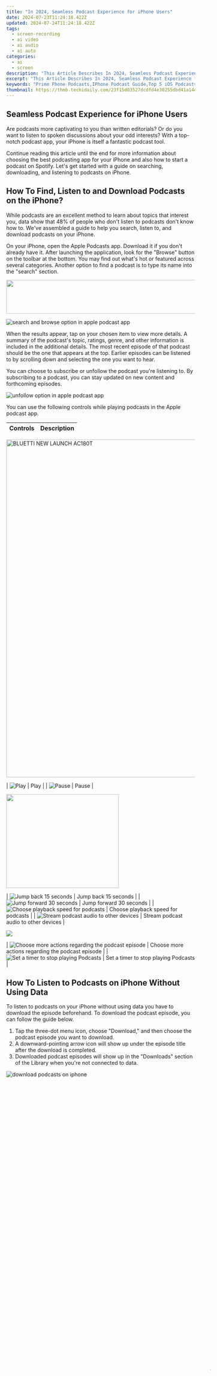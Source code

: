```yaml
---
title: "In 2024, Seamless Podcast Experience for iPhone Users"
date: 2024-07-23T11:24:18.422Z
updated: 2024-07-24T11:24:18.422Z
tags: 
  - screen-recording
  - ai video
  - ai audio
  - ai auto
categories: 
  - ai
  - screen
description: "This Article Describes In 2024, Seamless Podcast Experience for iPhone Users"
excerpt: "This Article Describes In 2024, Seamless Podcast Experience for iPhone Users"
keywords: "Prime Phone Podcasts,IPhone Podcast Guide,Top 5 iOS Podcasts,Prime Mobile Sound,Best Podcast iPhone,Prime Audio Options,Premium iPodcast List"
thumbnail: https://thmb.techidaily.com/23f15d03527dcdfd4e30255dbd41a14d668e3faafe915e31c07d32bad6007903.png
---
```


## Seamless Podcast Experience for iPhone Users

Are podcasts more captivating to you than written editorials? Or do you want to listen to spoken discussions about your odd interests? With a top-notch podcast app, your iPhone is itself a fantastic podcast tool.

Continue reading this article until the end for more information about choosing the best podcasting app for your iPhone and also how to start a podcast on Spotify. Let's get started with a guide on searching, downloading, and listening to podcasts on iPhone.

## How To Find, Listen to and Download Podcasts on the iPhone?

While podcasts are an excellent method to learn about topics that interest you, data show that 48% of people who don't listen to podcasts don't know how to. We've assembled a guide to help you search, listen to, and download podcasts on your iPhone.

On your iPhone, open the Apple Podcasts app. Download it if you don't already have it. After launching the application, look for the "Browse" button on the toolbar at the bottom. You may find out what's hot or featured across several categories. Another option to find a podcast is to type its name into the "search" section.

<!-- affiliate ads begin -->
<a href="https://united.elfm.net/c/5597632/517826/4704" target="_top" id="517826"><img src="//a.impactradius-go.com/display-ad/4704-517826" border="0" alt="" width="728" height="90"/></a><img height="0" width="0" src="https://united.elfm.net/i/5597632/517826/4704" style="position:absolute;visibility:hidden;" border="0" />
<!-- affiliate ads end -->
![search and browse option in apple podcast app](https://images.wondershare.com/filmora/article-images/2023/04/listen-to-podcasts-on-your-iphone-1.jpg)

When the results appear, tap on your chosen item to view more details. A summary of the podcast's topic, ratings, genre, and other information is included in the additional details. The most recent episode of that podcast should be the one that appears at the top. Earlier episodes can be listened to by scrolling down and selecting the one you want to hear.

You can choose to subscribe or unfollow the podcast you're listening to. By subscribing to a podcast, you can stay updated on new content and forthcoming episodes.

![unfollow option in apple podcast app](https://images.wondershare.com/filmora/article-images/2023/04/listen-to-podcasts-on-your-iphone-2.jpg)

You can use the following controls while playing podcasts in the Apple podcast app.

| Controls                                                                                                                                      | Description                                       |
| --------------------------------------------------------------------------------------------------------------------------------------------- | ------------------------------------------------- |
<!-- affiliate ads begin -->
<a href="https://bluettide.pxf.io/c/5597632/2042332/17092" target="_top" id="2042332"><img src="//a.impactradius-go.com/display-ad/17092-2042332" border="0" alt="BLUETTI NEW LAUNCH AC180T" width="960" height="900"/></a><img height="0" width="0" src="https://imp.pxf.io/i/5597632/2042332/17092" style="position:absolute;visibility:hidden;" border="0" />
<!-- affiliate ads end -->
| ![Play](https://images.wondershare.com/filmora/article-images/2023/04/podcast-play.png)                                                       | Play                                              |
| ![Pause](https://images.wondershare.com/filmora/article-images/2023/04/podcast-pause.png)                                                     | Pause                                             |
<!-- affiliate ads begin -->
<a href="https://dhgate.sjv.io/c/5597632/1678785/12108" target="_top" id="1678785"><img src="//a.impactradius-go.com/display-ad/12108-1678785" border="0" alt="" width="300" height="250"/></a>
<!-- affiliate ads end -->
| ![Jump back 15 seconds](https://images.wondershare.com/filmora/article-images/2023/04/podcast-jump-back-15-seconds.png)                       | Jump back 15 seconds                              |
| ![Jump forward 30 seconds](https://images.wondershare.com/filmora/article-images/2023/04/podcast-forward-30-seconds.png)                      | Jump forward 30 seconds                           |
| ![Choose playback speed for podcasts](https://images.wondershare.com/filmora/article-images/2023/04/podcast-playback-speed.png)               | Choose playback speed for podcasts                |
| ![Stream podcast audio to other devices](https://images.wondershare.com/filmora/article-images/2023/04/stream-podcast-to-other-device.png)    | Stream podcast audio to other devices             |
<!-- affiliate ads begin -->
<a href="https://store.bitdefender.com/affiliate.php?ACCOUNT=BITLATIN&AFFILIATE=108875&PATH=http%3A%2F%2Fwww.bitdefender.com%2Fbusiness%3FAFFILIATE%3D108875%26RESOURCE%3D30%2525%2BOff%2Ball%2BGravityZone%2BProducts"><img src="https://www.bitdefender.com/content/dam/bitdefender/business/campaign/1200X628.png" border="0"></a>
<!-- affiliate ads end -->
| ![Choose more actions regarding the podcast episode](https://images.wondershare.com/filmora/article-images/2023/04/podcast-choose-action.png) | Choose more actions regarding the podcast episode |
| ![Set a timer to stop playing Podcasts](https://images.wondershare.com/filmora/article-images/2023/04/podcast-set-time-not-playing.png)       | Set a timer to stop playing Podcasts              |

## How To Listen to Podcasts on iPhone Without Using Data

To listen to podcasts on your iPhone without using data you have to download the episode beforehand. To download the podcast episode, you can follow the guide below.

1. Tap the three-dot menu icon, choose "Download," and then choose the podcast episode you want to download.
2. A downward-pointing arrow icon will show up under the episode title after the download is completed.
3. Downloaded podcast episodes will show up in the "Downloads" section of the Library when you're not connected to data.

![download podcasts on iphone](https://images.wondershare.com/filmora/article-images/2023/04/listen-to-podcasts-on-your-iphone-3.jpg)

<!-- affiliate ads begin -->
<span id="1793213">
					<video width="1080" height="1620" style="cursor:pointer"
           poster="//a.impactradius-go.com/display-clicktoplayimage/1793213.jpeg"
           onclick="if(!this.playClicked){this.play();this.setAttribute('controls',true);this.playClicked=true;}">
	   <source src="//a.impactradius-go.com/display-ad/19135-1793213">
	   <img src="//a.impactradius-go.com/display-clicktoplayimage/1793213.jpeg" style="border: none; height: 100%; width: 100%; object-fit: contain">
	</video>
	<div style="width:1080px;text-align:center"><a href="javascript:window.open(decodeURIComponent('https%3A%2F%2Ftinyland.pxf.io%2Fc%2F5597632%2F1793213%2F19135'), '_blank');void(0);">Click here</a></div>
</span>
<img height="0" width="0" src="https://imp.pxf.io/i/5597632/1793213/19135" style="position:absolute;visibility:hidden;" border="0" />
<!-- affiliate ads end -->
## Why Can't I Play a Podcast on My iPhone?

If your iPhone is not playing podcasts, there's usually a problem with downloading or syncing the podcast with other devices.

There are several reasons why this process can be interrupted or unavailable. For example, an unstable Internet connection or any issue with the podcast servers. Another reason for the podcast not playing could be a bug or a misconfiguration of the podcast app. The Apple Podcasts app doesn't provide many error warnings. It is uncommon and can be challenging to debug.

<!-- affiliate ads begin -->
<a href="https://shop.emeditor.com/order/checkout.php?PRODS=4610657&QTY=1&AFFILIATE=108875&CART=1"><img src="https://www.emeditor.com/wp-content/uploads/2024/06/emeditor_chat_ai.png" border="0">
EmEditor is a fast, lightweight, yet extensible, easy-to-use text editor, code editor, CSV editor, and large file viewer for Windows. Both native 64-bit and 32-bit builds are available, and moreover, the 64-bit includes separate builds for SSE2 (128-bit), AVX-2 (256-bit), and AVX-512 (512-bit) instruction sets. New versions support AI-assisted writing.</a>
<!-- affiliate ads end -->
### Fixes for Apple Podcast App Issues

To fix the Apple podcast app not playing issues, you should follow these steps according to the problem that is causing errors in playing podcasts.

1. On your iPhone, iPad, or Mac, check the volume. Make sure the volume isn't muted and is loud enough.
2. Relaunch the Apple Podcasts app. You can swipe up and close an app while multitasking on an iPhone or iPad. Mac users can quit the application by right-clicking on the dock icon and choosing Quit. When you reopen the app, try hearing the podcast once more.
3. Ensure the appropriate audio output is chosen.
4. Redownload the podcast after erasing it from your Mac, iPhone, or iPad. When downloaded, files can sometimes become corrupt.
5. Verify the quality of your Wi-Fi or cellular data connection.
6. Restart your Mac, iPhone, or iPad. Giving your device a new start may resolve a persistent glitch or connection issue.

## Alternative Podcast Apps You Can Use on iPhone

Apple podcasts are one of many ways to listen to podcasts on your iPhone. Here are some alternatives podcasts apps you can use on your iPhone to listen to podcasts.

### Spotify

[Spotify](http://open.spotify.com/) is the ideal option for audiophiles because of its features and enormous music and podcast library. If commercials don't bother you, you can use it for free; however, if you want more features and access, you can upgrade to Spotify Premium.

You can search by both podcast and episode to make it easier to discover something new. You can create your shareable playlists to always have your favorite songs available.

Offline listening allows you to continue listening even if your Internet connection is lost. Spotify may be accessed on a tablet, phone, or computer, depending on your membership.

![user interface of spotify](https://images.wondershare.com/filmora/article-images/2023/04/listen-to-podcasts-on-your-iphone-4.jpg)

**Features**

* It is compatible with your Apple Watch to give you easier access on the go.
* Video Podcasts are also available.
* You can listen to offline podcasts even if you don't have an internet connection.

### Castro

[Castro](https://castro.fm/) has a distinctive strategy regarding subscription management. You can queue or archive a show as new episodes are received. You may configure your favorite shows to queue automatically, so you never miss them.

You can send any episode to your Apple Watch via Castro, and the watch will play it independently. You can stream it without using the iPhone if your Apple Watch has LTE. You have access to the majority of features in the free version. A plus edition with an annual subscription is also available; it has more features and regular upgrades. Overall, Castro's user interface is easy to use and well-executed.

<!-- affiliate ads begin -->
<a href="https://thefitville.pxf.io/c/5597632/1526796/15852" target="_top" id="1526796"><img src="//a.impactradius-go.com/display-ad/15852-1526796" border="0" alt="" width="1200" height="628"/></a><img height="0" width="0" src="https://imp.pxf.io/i/5597632/1526796/15852" style="position:absolute;visibility:hidden;" border="0" />
<!-- affiliate ads end -->
![user interface of castro](https://images.wondershare.com/filmora/article-images/2023/04/listen-to-podcasts-on-your-iphone-5.jpg)

**Features**

* You can import MP3 files via iCloud Drive to your device.
* The paid version unlocks additional features like trim silence in podcasts and enhanced voices.
* Castro also offers night mode and custom app icons.

<!-- affiliate ads begin -->
<a href="https://secure.2checkout.com/order/checkout.php?PRODS=37701530&QTY=1&AFFILIATE=108875&CART=1"><img src="https://secure.avangate.com/images/merchant/6fe0c81e3f9438db11ebbfba6c5ce460/products/copy_cbLogo_with_text_blue.png" border="0">CalendarBudget - Monthly subscription membership to CalendarBudget via web browser or mobile app. Support included. </a>
<!-- affiliate ads end -->
### Pocket Casts

[Pocket Casts](https://pocketcasts.com/) is a straightforward yet versatile podcast tool. It provides customized podcast suggestion lists to make finding new podcasts and episodes simple. You can easily manage your favorite podcasts and access a limitless library of recent and archived episodes, making it easier than ever to find what you're looking for.

There are other features to make viewing more accessible, such as the ability to adjust between a dark and light background and various viewing modes, including Slide Over, Split View, and Picture in Picture. With the option to play between 0.5 and 3x, creating a playback queue to capture all your favorite moments is simple.

![user interface of pocket casts](https://images.wondershare.com/filmora/article-images/2023/04/listen-to-podcasts-on-your-iphone-6.jpg)

**Features**

* It is compatible with Android Auto and Apple Car Play.
* It can automatically Trim silence to avoid extra elongation of the podcast.
* Variable speed playback offers listening to podcasts at your comfortable playback speed.

<!-- affiliate ads begin -->
<a href="https://ukaidot.sjv.io/c/5597632/1793233/19578" target="_top" id="1793233"><img src="//a.impactradius-go.com/display-ad/19578-1793233" border="0" alt="" width="1200" height="1200"/></a><img height="0" width="0" src="https://imp.pxf.io/i/5597632/1793233/19578" style="position:absolute;visibility:hidden;" border="0" />
<!-- affiliate ads end -->
### Overcast

[Overcast](https://overcast.fm/) is widespread due to its focus on detail and efficiency. Although the app is free, a premium edition is available for a small annual cost. Overcast is a media streaming service that prioritizes user preferences over business objectives.

With just one or two clicks, you can quickly and easily download your favorite podcasts and listen to them whenever you need to.

Smart playlists, voice boost, and the search engine are the three fundamental components that make Overcast user-focused. These elements also aid users in finding additional podcasts.

![user interface of overcast](https://images.wondershare.com/filmora/article-images/2023/04/listen-to-podcasts-on-your-iphone-7.jpg)

**Features**

* With Overcast's Smart Playlists function, the most recent episode of the shows you select is downloaded and added directly to the queue of your personalized playlists.
* You can curate an audio library that updates itself with the help of an eye-catching color scheme and icon collection.
* Voice Boost keeps the volume constant while separating the discourse from the surrounding noise.

### Stitcher

[Stitcher](https://www.stitcher.com/) has been updated for the web, iOS, and Android platforms. It now features improved user control and navigation and a more streamlined look. You may enlist shows into your customized categories, view recently downloaded episodes alongside unfinished ones, and access all of your favorite podcasts in one place with My Podcasts.

You can arrange episodes by date or use filters to display only downloaded, unplayed, or liked episodes of a particular podcast. You can choose which show episodes should be downloaded automatically and how many episodes you wish to store on your device. You may also adjust the playback speed using the slider control.

![user interface of stitcher](https://images.wondershare.com/filmora/article-images/2023/04/listen-to-podcasts-on-your-iphone-8.jpg)

**Features**

* You can control the playback speed of podcasts using the slider control.
* You may select shows you want to download directly on your device
* Customized categories according to date and other filters.

<!-- affiliate ads begin -->
<a href="https://appsumo.8odi.net/c/5597632/2087484/7443" target="_top" id="2087484"><img src="//a.impactradius-go.com/display-ad/7443-2087484" border="0" alt="" width="1200" height="600"/></a><img height="0" width="0" src="https://appsumo.8odi.net/i/5597632/2087484/7443" style="position:absolute;visibility:hidden;" border="0" />
<!-- affiliate ads end -->
## Hot FAQs on Listening to a Podcast on iPhone

These are some commonly asked questions about podcasts on the iPhone.

<!-- affiliate ads begin -->
<a href="https://secure.2checkout.com/order/checkout.php?PRODS=4718728&QTY=1&AFFILIATE=108875&CART=1"> <img src="https://secure.avangate.com/images/merchant/ce9a6fb2becc2d235e62b125e9260102/products/vMixCallScreenshot1-large.jpg" border="0"> vMix Basic HD - Software based live production. vMix Basic HD includes 4 inputs, 3 cameras, streaming, recording, playlist. 
This bundle includes Studio 200 for vMix from Virtualsetworks, HTTP Matrix 1.0 automation scheduler, and 4 introductory training videos from the Udemy vMix Basic to Amazing course. </a>
<!-- affiliate ads end -->
### 1.Why does the Apple Podcasts app take so long to load?

Ensure you have a reliable internet connection if you have issues or delays downloading shows via the Apple Podcasts App. Streaming music or video apps should be closed along with other programs utilizing a lot of data.

<!-- affiliate ads begin -->
<a href="https://order.glarysoft.com/order/checkout.php?PRODS=35408920&QTY=1&AFFILIATE=108875&CART=1"><img src="https://secure.avangate.com/images/merchant/6734fa703f6633ab896eecbdfad8953a/products/FR-200-1.png" border="0">Glarysoft File Recovery Pro - Helps to recover your lost file/data, even permanently deleted data. </a>
<!-- affiliate ads end -->
### 2.What causes the Apple Podcasts app to drain the battery so quickly?

You may use more battery if you stream all of your episodes through the app due to the ongoing requirement for an online connection. To save data and battery, consider downloading podcasts.

<!-- affiliate ads begin -->
<a href="https://store.nero.com/order/checkout.php?PRODS=4729507&QTY=1&AFFILIATE=108875&CART=1"><img src="https://www.nero.com/nero-com-wAssets/img/banners/2023/TIU/Nero_TuneItUp_Screen_2.webp" border="0">/a>
<!-- affiliate ads end -->
### 3.Can we listen to podcasts without Wi-Fi?

Yes, you can listen to podcasts offline without Wi-Fi. To listen to podcasts without Wi-Fi, Find the podcast by searching for it and downloading it on a good data connection.

<!-- affiliate ads begin -->
<a href="https://ursime.pxf.io/c/5597632/2092236/16384" target="_top" id="2092236"><img src="//a.impactradius-go.com/display-ad/16384-2092236" border="0" alt="" width="1920" height="329"/></a><img height="0" width="0" src="https://imp.pxf.io/i/5597632/2092236/16384" style="position:absolute;visibility:hidden;" border="0" />
<!-- affiliate ads end -->
## Final Words

The majority of listeners of podcasts will agree that podcasts mostly outperform reading. These apps mentioned above are highly recommended, regardless of whether you currently listen to podcasts or are just starting. For podcasts, music, and audiobooks, Spotify is our top recommendation.

How To Listen to Podcasts on iPhone Without Using Data

<ins class="adsbygoogle"
     style="display:block"
     data-ad-format="autorelaxed"
     data-ad-client="ca-pub-7571918770474297"
     data-ad-slot="1223367746"></ins>

<ins class="adsbygoogle"
     style="display:block"
     data-ad-format="autorelaxed"
     data-ad-client="ca-pub-7571918770474297"
     data-ad-slot="1223367746"></ins>



<ins class="adsbygoogle"
     style="display:block"
     data-ad-client="ca-pub-7571918770474297"
     data-ad-slot="8358498916"
     data-ad-format="auto"
     data-full-width-responsive="true"></ins>




<span class="atpl-alsoreadstyle">Also read:</span>
<div><ul>
<li><a href="https://facebook-video-share.techidaily.com/new-2024-approved-block-spontaneous-youtube-video-triggers/"><u>[New] 2024 Approved  Block Spontaneous YouTube Video Triggers</u></a></li>
<li><a href="https://tiktok-videos.techidaily.com/new-2024-approved-sneak-into-a-friends-tiktok-live-unnoticed/"><u>[New] 2024 Approved  Sneak Into a Friend’s TikTok Live Unnoticed</u></a></li>
<li><a href="https://facebook-video-recording.techidaily.com/new-2024-approved-the-path-to-pinpointing-your-liked-content-on-facebook/"><u>[New] 2024 Approved  The Path to Pinpointing Your Liked Content on Facebook</u></a></li>
<li><a href="https://some-guidance.techidaily.com/new-swift-searches-for-abandoned-reddit-discussions/"><u>[New] Swift Searches for Abandoned Reddit Discussions</u></a></li>
<li><a href="https://some-guidance.techidaily.com/new-the-art-of-extended-shutter-speeds-complete-review-of-slomo-2024/"><u>[New] The Art of Extended Shutter Speeds  Complete Review of SloMo, 2024</u></a></li>
<li><a href="https://some-guidance.techidaily.com/new-the-docu-script-writers-guide/"><u>[New] The Docu-Script Writer's Guide</u></a></li>
<li><a href="https://some-guidance.techidaily.com/new-the-drone-racers-companion-basics-to-aces-and-top-5-fpv-brands/"><u>[New] The Drone Racer's Companion  Basics to Aces and Top 5 FPV Brands</u></a></li>
<li><a href="https://some-guidance.techidaily.com/new-transform-your-macbook-writable-screen-with-these-wallpapers/"><u>[New] Transform Your MacBook' Writable Screen with These Wallpapers</u></a></li>
<li><a href="https://some-guidance.techidaily.com/new-ultimate-guide-to-10-premium-vector-websites/"><u>[New] Ultimate Guide to 10 Premium Vector Websites</u></a></li>
<li><a href="https://some-guidance.techidaily.com/new-unveiling-viewer-insights-understanding-subscriber-feedback/"><u>[New] Unveiling Viewer Insights  Understanding Subscriber Feedback</u></a></li>
<li><a href="https://fox-boxes.techidaily.com/updated-elevate-your-photography-getting-acquainted-with-snapseed-for-2024/"><u>[Updated] Elevate Your Photography  Getting Acquainted with Snapseed for 2024</u></a></li>
<li><a href="https://some-knowledge.techidaily.com/updated-expected-video-gb-for-continuous-24-hour-viewing/"><u>[Updated] Expected Video GB for Continuous 24-Hour Viewing</u></a></li>
<li><a href="https://article-knowledge.techidaily.com/updated-in-2024-ps5xbox-x-visuals-the-top-5-game-tvs/"><u>[Updated] In 2024, PS5/Xbox X Visuals  The Top 5 Game TVs</u></a></li>
<li><a href="https://snapchat-videos.techidaily.com/updated-quick-guide-to-achieving-video-freeze-effects-on-snapchat-for-2024/"><u>[Updated] Quick Guide to Achieving Video Freeze Effects on Snapchat for 2024</u></a></li>
<li><a href="https://some-guidance.techidaily.com/updated-teleportation-and-time-warp-techniques-for-visual-effects/"><u>[Updated] Teleportation and Time Warp Techniques for Visual Effects</u></a></li>
<li><a href="https://some-guidance.techidaily.com/updated-the-comprehensive-guide-to-using-luts-in-video-editing/"><u>[Updated] The Comprehensive Guide to Using LUTs in Video Editing</u></a></li>
<li><a href="https://some-guidance.techidaily.com/updated-the-professionals-selection-top-5-drones-ranked/"><u>[Updated] The Professionals' Selection  Top 5 Drones Ranked</u></a></li>
<li><a href="https://some-guidance.techidaily.com/updated-the-ultimate-selection-of-androids-most-innovative-music-videography-tools/"><u>[Updated] The Ultimate Selection of Android's Most Innovative Music Videography Tools</u></a></li>
<li><a href="https://some-guidance.techidaily.com/updated-troubleshooting-common-issues-when-uploading-to-apple/"><u>[Updated] Troubleshooting Common Issues When Uploading to Apple</u></a></li>
<li><a href="https://some-guidance.techidaily.com/updated-tutorial-triumph-a-step-towards-a-million-view-goal/"><u>[Updated] Tutorial Triumph  A Step Towards a Million View Goal</u></a></li>
<li><a href="https://video-creation-software.techidaily.com/best-of-the-best-5-free-video-editors-for-4k-footage-for-2024/"><u>Best of the Best 5 Free Video Editors for 4K Footage for 2024</u></a></li>
<li><a href="https://facebook.techidaily.com/digital-dialogue-deciphered-a-guide-to-understanding-30-abbreviations/"><u>Digital Dialogue Deciphered: A Guide to Understanding 30 Abbreviations</u></a></li>
<li><a href="https://blog-min.techidaily.com/how-to-recover-deleted-photos-from-android-gallery-without-backup-on-magic-v2-by-stellar-photo-recovery-android-mobile-photo-recover/"><u>How to recover deleted photos from Android Gallery without backup on Magic V2</u></a></li>
<li><a href="https://fake-location.techidaily.com/how-to-stop-google-chrome-from-tracking-your-location-on-samsung-galaxy-s23-drfone-by-drfone-virtual-android/"><u>How to Stop Google Chrome from Tracking Your Location On Samsung Galaxy S23? | Dr.fone</u></a></li>
<li><a href="https://android-unlock.techidaily.com/in-2024-6-solutions-to-unlock-samsung-phones-if-you-forgot-password-pin-pattern-by-drfone-android/"><u>In 2024, 6 Solutions to Unlock Samsung Phones If You Forgot Password, PIN, Pattern</u></a></li>
<li><a href="https://ai-vdieo-software.techidaily.com/in-2024-best-6-video-dubbing-software-for-pc-free-download/"><u>In 2024, Best 6 Video Dubbing Software for PC - Free Download</u></a></li>
<li><a href="https://iphone-unlock.techidaily.com/in-2024-how-to-change-your-apple-id-password-on-your-iphone-6-plus-drfone-by-drfone-ios/"><u>In 2024, How To Change Your Apple ID Password On your iPhone 6 Plus | Dr.fone</u></a></li>
<li><a href="https://tiktok-videos.techidaily.com/in-2024-lost-footage-on-tiktok-repeat-video-history/"><u>In 2024, Lost Footage on TikTok  Repeat Video History</u></a></li>
<li><a href="https://twitter-videos.techidaily.com/reel-mastery-viewing-twitters-video-in-high-res-for-2024/"><u>Reel Mastery  Viewing Twitter's Video in High Res for 2024</u></a></li>
<li><a href="https://ios-unlock.techidaily.com/reset-itunes-backup-password-of-apple-iphone-15-pro-prevention-and-solution-by-drfone-ios/"><u>Reset iTunes Backup Password Of Apple iPhone 15 Pro Prevention & Solution</u></a></li>
<li><a href="https://facebook.techidaily.com/social-network-sets-tough-limits-against-information-lies/"><u>Social Network Sets Tough Limits Against Information Lies</u></a></li>
<li><a href="https://some-guidance.techidaily.com/streamline-a-barrage-of-tiktok-drafts-with-editing-skills-for-2024/"><u>Streamline a Barrage of TikTok Drafts with Editing Skills for 2024</u></a></li>
<li><a href="https://some-guidance.techidaily.com/the-creative-trail-steps-towards-thriving-as-a-designer-for-2024/"><u>The Creative Trail  Steps Towards Thriving as a Designer for 2024</u></a></li>
<li><a href="https://some-guidance.techidaily.com/the-dreamcolor-spectrum-redefined-insight-into-the-z32x-monitor-for-2024/"><u>The DreamColor Spectrum Redefined  Insight Into the Z32X Monitor for 2024</u></a></li>
<li><a href="https://some-guidance.techidaily.com/the-ultimate-route-to-rejuvenate-and-refine-your-vhs-collection-online-for-2024/"><u>The Ultimate Route to Rejuvenate and Refine Your VHS Collection Online for 2024</u></a></li>
<li><a href="https://some-guidance.techidaily.com/thrifty-shoppers-best-bargains-in-cams-for-2024/"><u>Thrifty Shopper's Best Bargains in Cams for 2024</u></a></li>
<li><a href="https://some-guidance.techidaily.com/top-6-substitutes-best-periscope-rivals-on-mobile-devices-for-2024/"><u>Top 6 Substitutes  Best Periscope Rivals on Mobile Devices for 2024</u></a></li>
<li><a href="https://some-guidance.techidaily.com/top-online-platforms-for-youtube-media-growth-for-2024/"><u>Top Online Platforms for YouTube Media Growth for 2024</u></a></li>
<li><a href="https://some-guidance.techidaily.com/ultimate-compilation-of-audio-enhancing-software-for-virtual-performers-for-2024/"><u>Ultimate Compilation of Audio-Enhancing Software for Virtual Performers for 2024</u></a></li>
<li><a href="https://some-guidance.techidaily.com/unified-social-media-platforms-insta-tik-techniques-for-2024/"><u>Unified Social Media Platforms  Insta-Tik Techniques for 2024</u></a></li>
<li><a href="https://ai-video-tools.techidaily.com/updated-the-beginners-roadmap-to-stop-motion-animation-and-its-alternatives/"><u>Updated The Beginners Roadmap to Stop Motion Animation and Its Alternatives</u></a></li>
<li><a href="https://driver-install.techidaily.com/upgrade-acer-screen-driver-for-windows-11/"><u>Upgrade Acer Screen Driver for Windows 11</u></a></li>
<li><a href="https://facebook-record-videos.techidaily.com/youtube-channel-art-how-to-make-banners-icons-and-thumbnails-for-2024/"><u>YouTube Channel Art  How to Make Banners, Icons, and Thumbnails for 2024</u></a></li>
</ul></div>
